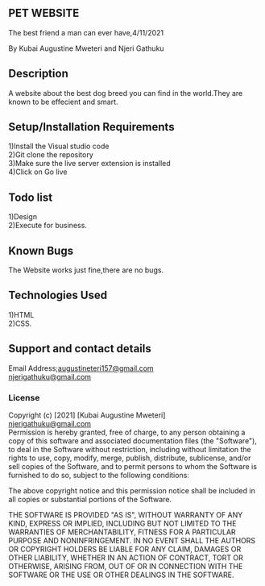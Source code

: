## PET WEBSITE
The best friend a man can ever have,4/11/2021

By Kubai Augustine Mweteri and Njeri Gathuku

## Description
A website about the best dog breed you can find in the world.They are known to be effecient and smart.
## Setup/Installation Requirements
1)Install the Visual studio code<br>2)Git clone the repository<br>3)Make sure the live server extension is installed<br>4)Click on Go live

## Todo list
1)Design<br>2)Execute for business.

## Known Bugs
The Website works just fine,there are no bugs.
## Technologies Used
1)HTML <br>2)CSS.
## Support and contact details
Email Address;augustineteri157@gmail.com<br>njerigathuku@gmail.com

### License
Copyright (c) [2021] [Kubai Augustine Mweteri]<br>njerigathuku@gmail.com<br>Permission is hereby granted, free of charge, to any person obtaining a copy of this software and associated documentation files (the "Software"), to deal in the Software without restriction, including without limitation the rights to use, copy, modify, merge, publish, distribute, sublicense, and/or sell copies of the Software, and to permit persons to whom the Software is furnished to do so, subject to the following conditions:

The above copyright notice and this permission notice shall be included in all copies or substantial portions of the Software.

THE SOFTWARE IS PROVIDED "AS IS", WITHOUT WARRANTY OF ANY KIND, EXPRESS OR IMPLIED, INCLUDING BUT NOT LIMITED TO THE WARRANTIES OF MERCHANTABILITY, FITNESS FOR A PARTICULAR PURPOSE AND NONINFRINGEMENT. IN NO EVENT SHALL THE AUTHORS OR COPYRIGHT HOLDERS BE LIABLE FOR ANY CLAIM, DAMAGES OR OTHER LIABILITY, WHETHER IN AN ACTION OF CONTRACT, TORT OR OTHERWISE, ARISING FROM, OUT OF OR IN CONNECTION WITH THE SOFTWARE OR THE USE OR OTHER DEALINGS IN THE SOFTWARE.
  
  